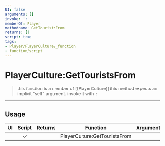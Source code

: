 ```yaml
---
UI: false
arguments: []
invoke: ':'
memberOf: Player
methodname: GetTouristsFrom
returns: []
script: true
tags:
- Player/PlayerCulture/_function
- function/script
---
```

# PlayerCulture:GetTouristsFrom
> this function is a member of [[PlayerCulture]]
> this method expects an implicit "self" argument. invoke it with `:`
-----
## Usage
|  UI | Script | Returns | Function | Arguments |
|:---:|:------:|-------:|:--------:|:---------|
| |✓||PlayerCulture:GetTouristsFrom||
